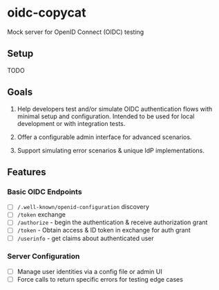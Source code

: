 # oidc-copycat

Mock server for OpenID Connect (OIDC) testing

## Setup

TODO

## Goals

1. Help developers test and/or simulate OIDC authentication flows with minimal setup and configuration. Intended to be used for local development or with integration tests.

1. Offer a configurable admin interface for advanced scenarios.

1. Support simulating error scenarios & unique IdP implementations.

## Features

### Basic OIDC Endpoints

- [ ] `/.well-known/openid-configuration` discovery
- [ ] `/token` exchange
- [ ] `/authorize` - begin the authentication & receive authorization grant
- [ ] `/token` - Obtain access & ID token in exchange for auth grant
- [ ] `/userinfo` - get claims about authenticated user

### Server Configuration

- [ ] Manage user identities via a config file or admin UI
- [ ] Force calls to return specific errors for testing edge cases
